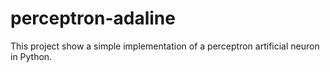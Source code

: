 # perceptron-adaline

This project show a simple implementation of a perceptron artificial neuron in Python.
